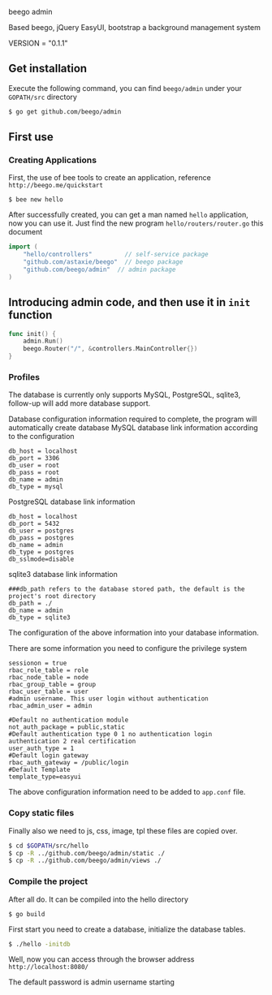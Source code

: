 beego admin

Based beego, jQuery EasyUI, bootstrap a background management system

VERSION = "0.1.1"

## Get installation

Execute the following command, you can find `beego/admin` under your `GOPATH/src` directory

```bash
$ go get github.com/beego/admin
```

## First use

### Creating Applications
First, the use of bee tools to create an application, reference `http://beego.me/quickstart`
```
$ bee new hello
```
After successfully created, you can get a man named `hello` application, now you can use it. Just find the new program `hello/routers/router.go` this document
```go
import (
	"hello/controllers" 		// self-service package
	"github.com/astaxie/beego"  // beego package
	"github.com/beego/admin"  // admin package
)

```
## Introducing admin code, and then use it in `init` function
```go
func init() {
	admin.Run()
	beego.Router("/", &controllers.MainController{})
}
```
### Profiles

The database is currently only supports MySQL, PostgreSQL, sqlite3, follow-up will add more database support.

Database configuration information required to complete, the program will automatically create database MySQL database link information according to the configuration
```
db_host = localhost
db_port = 3306
db_user = root
db_pass = root
db_name = admin
db_type = mysql
```
PostgreSQL database link information
```
db_host = localhost
db_port = 5432
db_user = postgres
db_pass = postgres
db_name = admin
db_type = postgres
db_sslmode=disable
```
sqlite3 database link information

```
###db_path refers to the database stored path, the default is the project's root directory
db_path = ./
db_name = admin
db_type = sqlite3
```
The configuration of the above information into your database information.

There are some information you need to configure the privilege system
```
sessionon = true
rbac_role_table = role
rbac_node_table = node
rbac_group_table = group
rbac_user_table = user
#admin username. This user login without authentication
rbac_admin_user = admin

#Default no authentication module
not_auth_package = public,static
#Default authentication type 0 1 no authentication login authentication 2 real certification
user_auth_type = 1
#Default login gateway
rbac_auth_gateway = /public/login
#Default Template
template_type=easyui
```
The above configuration information need to be added to `app.conf` file.

### Copy static files

Finally also we need to js, ​​css, image, tpl these files are copied over.
```bash
$ cd $GOPATH/src/hello
$ cp -R ../github.com/beego/admin/static ./
$ cp -R ../github.com/beego/admin/views ./

```
### Compile the project

After all do. It can be compiled into the hello directory
```
$ go build
```
First start you need to create a database, initialize the database tables.

```bash
$ ./hello -initdb
```
Well, now you can access through the browser address `http://localhost:8080/`

The default password is admin username starting
